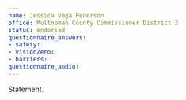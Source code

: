 ```yaml
---
name: Jessica Vega Pederson
office: Multnomah County Commissioner District 3
status: endorsed
questionnaire_answers:
- safety:
- visionZero:
- barriers:
questionnaire_audio:
---
```


Statement.
